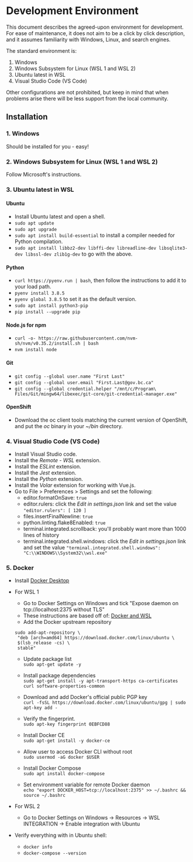 # Development Environment

This document describes the agreed-upon environment for development. For ease of maintenance, it does not aim to be a
click by click description, and it assumes familiarity with Windows, Linux, and search engines.

The standard environment is:
1. Windows
2. Windows Subsystem for Linux (WSL 1 and WSL 2)
3. Ubuntu latest in WSL
4. Visual Studio Code (VS Code)

Other configurations are not prohibited, but keep in mind that when problems arise there will be less support from the
local community.

## Installation

### 1. Windows

Should be installed for you - easy!

### 2. Windows Subsystem for Linux (WSL 1 and WSL 2)

Follow Microsoft's instructions.

### 3. Ubuntu latest in WSL

#### Ubuntu

- Install Ubuntu latest and open a shell.
- `sudo apt update`
- `sudo apt upgrade`
- `sudo apt install build-essential` to install a compiler needed for Python compilation.
- `sudo apt install libbz2-dev libffi-dev libreadline-dev libsqlite3-dev libssl-dev zlib1g-dev` to go with the above.

#### Python

- `curl https://pyenv.run | bash`, then follow the instructions to add it to your load path.
- `pyenv install 3.8.5`
- `pyenv global 3.8.5` to set it as the default version.
- `sudo apt install python3-pip`
- `pip install --upgrade pip`

#### Node.js for npm

- `curl -o- https://raw.githubusercontent.com/nvm-sh/nvm/v0.35.2/install.sh | bash`
- `nvm install node`

#### Git

- `git config --global user.name "First Last"`
- `git config --global user.email "First.Last@gov.bc.ca"`
- `git config --global credential.helper
"/mnt/c/Program\ Files/Git/mingw64/libexec/git-core/git-credential-manager.exe"`

#### OpenShift

- Download the oc client tools matching the current version of OpenShift, and put the *oc* binary in your *~/bin*
directory.

### 4. Visual Studio Code (VS Code)

- Install Visual Studio code.
- Install the *Remote - WSL* extension.
- Install the *ESLint* extension.
- Install the *Jest* extension.
- Install the *Python* extension.
- Install the *Volar* extension for working with Vue.js.
- Go to File > Preferences > Settings and set the following:
  - editor.formatOnSave: `true`
  - editor.rulers: click the *Edit in settings.json* link and set the value `"editor.rulers": [ 120 ]`
  - files.insertFinalNewline: `true`
  - python.linting.flake8Enabled: `true`
  - terminal.integrated.scrollback: you'll probably want more than 1000 lines of history
  - terminal.integrated.shell.windows: click the *Edit in settings.json* link and set the value
    `"terminal.integrated.shell.windows": "C:\\WINDOWS\\System32\\wsl.exe"`
    
### 5. Docker 
  - Install [Docker Desktop](https://hub.docker.com/editions/community/docker-ce-desktop-windows)
  - For WSL 1
   
    - Go to Docker Settings on Windows and tick "Expose daemon on tcp://localhost:2375 without TLS" 
    - These instructions are based off of:
    [Docker and WSL](https://nickjanetakis.com/blog/setting-up-docker-for-windows-and-wsl-to-work-flawlessly)
    - Add the  Docker upstream repository
    ```
    sudo add-apt-repository \
     "deb [arch=amd64] https://download.docker.com/linux/ubuntu \
     $(lsb_release -cs) \
     stable"
     ```
    - Update package list  
        `sudo apt-get update -y`
    - Install package dependencies  
     `sudo apt-get install -y apt-transport-https ca-certificates curl software-properties-common`

    - Download and add Docker's official public PGP key  
    `curl -fsSL https://download.docker.com/linux/ubuntu/gpg | sudo apt-key add -`
    - Verify the fingerprint.  
    `sudo apt-key fingerprint 0EBFCD88`
    - Install Docker CE  
    `sudo apt-get install -y docker-ce`
    - Allow user to access Docker CLI without root  
    `sudo usermod -aG docker $USER`
    - Install Docker Compose  
    `sudo apt install docker-compose`
    - Set environment variable for remote Docker daemon  
    `echo "export DOCKER_HOST=tcp://localhost:2375" >> ~/.bashrc && source ~/.bashrc`

  - For WSL 2
    - Go to Docker Settings on Windows -> Resources -> WSL INTEGRATION -> Enable integration with Ubuntu
    
  - Verify everything with in Ubuntu shell:
    - `docker info`
    - `docker-compose --version`

